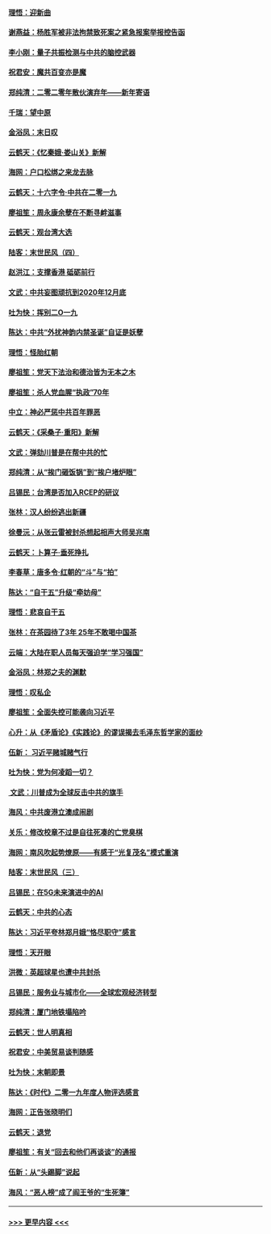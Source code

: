#### [理悟：迎新曲](../pages/nsc993/n11761152.md?t=01020722) 
#### [谢燕益：杨胜军被非法拘禁致死案之紧急报案举报控告函](../pages/nsc993/n11756134.md?t=01020722) 
#### [李小刚：量子共振检测与中共的脑控武器](../pages/nsc993/n11754518.md?t=01020722) 
#### [祝君安：魔共百变亦是魔](../pages/nsc993/n11754469.md?t=01020722) 
#### [郑纯清：二零二零年散伙演弃年——新年寄语](../pages/nsc993/n11754195.md?t=01020722) 
#### [千瑞：望中原](../pages/nsc993/n11754159.md?t=01020722) 
#### [金浴凤：末日叹](../pages/nsc993/n11752359.md?t=01020722) 
#### [云鹤天：《忆秦娥‧娄山关》新解](../pages/nsc993/n11752348.md?t=01020722) 
#### [海网：户口松绑之来龙去脉](../pages/nsc993/n11752328.md?t=01020722) 
#### [云鹤天：十六字令‧中共在二零一九](../pages/nsc993/n11752305.md?t=01020722) 
#### [廖祖笙：周永康余孽在不断寻衅滋事](../pages/nsc993/n11751013.md?t=01020722) 
#### [云鹤天：观台湾大选](../pages/nsc993/n11751007.md?t=01020722) 
#### [陆客：末世民风（四）](../pages/nsc993/n11749203.md?t=01020722) 
#### [赵洪江：支撑香港 砥砺前行](../pages/nsc993/n11748482.md?t=01020722) 
#### [文武：中共妄图顽抗到2020年12月底](../pages/nsc993/n11748446.md?t=01020722) 
#### [吐为快：挥别二O一九](../pages/nsc993/n11748411.md?t=01020722) 
#### [陈达：中共“外扰神韵内禁圣诞”自证是妖孽](../pages/nsc993/n11748226.md?t=01020722) 
#### [理悟：怪胎红朝](../pages/nsc993/n11748206.md?t=01020722) 
#### [廖祖笙：党天下法治和德治皆为无本之木](../pages/nsc993/n11748135.md?t=01020722) 
#### [廖祖笙：杀人党血腥“执政”70年](../pages/nsc993/n11745144.md?t=01020722) 
#### [中立：神必严惩中共百年罪恶](../pages/nsc993/n11744970.md?t=01020722) 
#### [云鹤天：《采桑子‧重阳》新解](../pages/nsc993/n11744948.md?t=01020722) 
#### [文武：弹劾川普是在帮中共的忙](../pages/nsc993/n11744758.md?t=01020722) 
#### [郑纯清：从“挨门砸饭锅”到“挨户堵炉眼”](../pages/nsc993/n11744745.md?t=01020722) 
#### [吕锡民：台湾是否加入RCEP的研议](../pages/nsc993/n11744701.md?t=01020722) 
#### [张林：汉人纷纷逃出新疆](../pages/nsc993/n11743530.md?t=01020722) 
#### [徐曼沅：从张云雷被封杀想起相声大师吴兆南](../pages/nsc993/n11741816.md?t=01020722) 
#### [云鹤天：卜算子‧垂死挣扎](../pages/nsc993/n11739956.md?t=01020722) 
#### [李春草：唐多令‧红朝的“斗”与“拍”](../pages/nsc993/n11739830.md?t=01020722) 
#### [陈达：“自干五”升级“牵妨母”](../pages/nsc993/n11739724.md?t=01020722) 
#### [理悟：悲哀自干五](../pages/nsc993/n11739547.md?t=01020722) 
#### [张林：在茶园待了3年 25年不敢喝中国茶](../pages/nsc993/n11739240.md?t=01020722) 
#### [云端：大陆在职人员每天强迫学“学习强国”](../pages/nsc993/n11738735.md?t=01020722) 
#### [金浴凤：林郑之夫的渊默](../pages/nsc993/n11737735.md?t=01020722) 
#### [理悟：叹私企](../pages/nsc993/n11737715.md?t=01020722) 
#### [廖祖笙：全面失控可能袭向习近平](../pages/nsc993/n11737704.md?t=01020722) 
#### [心升：从《矛盾论》《实践论》的谬误揭去毛泽东哲学家的面纱](../pages/nsc993/n11736962.md?t=01020722) 
#### [伍新： 习近平赌城赌气行](../pages/nsc993/n11736929.md?t=01020722) 
#### [吐为快：党为何凌蹈一切？](../pages/nsc993/n11736915.md?t=01020722) 
#### [ 文武：川普成为全球反击中共的旗手](../pages/nsc993/n11736882.md?t=01020722) 
#### [海风：中共废港立澳成闹剧](../pages/nsc993/n11735857.md?t=01020722) 
#### [关乐：修改校章不过是自往死凑的亡党臭棋](../pages/nsc993/n11735097.md?t=01020722) 
#### [海网：南风吹起势燎原——有感于“光复茂名”模式重演](../pages/nsc993/n11732308.md?t=01020722) 
#### [陆客：末世民风（三）](../pages/nsc993/n11732211.md?t=01020722) 
#### [吕锡民：在5G未来演进中的AI](../pages/nsc993/n11730010.md?t=01020722) 
#### [云鹤天：中共的心态](../pages/nsc993/n11729906.md?t=01020722) 
#### [陈达：习近平夸林郑月娥“恪尽职守”感言](../pages/nsc993/n11729881.md?t=01020722) 
#### [理悟：天开眼](../pages/nsc993/n11729699.md?t=01020722) 
#### [洪微：英超球星也遭中共封杀](../pages/nsc993/n11727243.md?t=01020722) 
#### [吕锡民：服务业与城市化——全球宏观经济转型](../pages/nsc993/n11725845.md?t=01020722) 
#### [郑纯清：厦门地铁塌陷吟](../pages/nsc993/n11725813.md?t=01020722) 
#### [云鹤天：世人明真相](../pages/nsc993/n11725621.md?t=01020722) 
#### [祝君安：中美贸易谈判随感](../pages/nsc993/n11725609.md?t=01020722) 
#### [吐为快：末朝即景](../pages/nsc993/n11723365.md?t=01020722) 
#### [陈达：《时代》二零一九年度人物评选感言](../pages/nsc993/n11723337.md?t=01020722) 
#### [海网：正告张晓明们](../pages/nsc993/n11723228.md?t=01020722) 
#### [云鹤天：退党](../pages/nsc993/n11723056.md?t=01020722) 
#### [廖祖笙：有关“回去和他们再谈谈”的通报](../pages/nsc993/n11722442.md?t=01020722) 
#### [伍新：从“头踢脚”说起](../pages/nsc993/n11722429.md?t=01020722) 
#### [海风：“恶人榜”成了阎王爷的“生死簿”](../pages/nsc993/n11722272.md?t=01020722) 

----
#### [ >>> 更早内容 <<< ](../indexes/nsc993-earlier.md)
